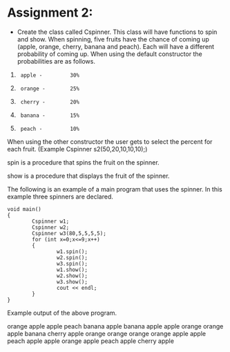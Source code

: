 # Assignment 2:

- Create the class called Cspinner.  This class will have functions to spin and show.  When spinning, 
five fruits have the chance of coming up (apple, orange, cherry, banana and peach).  Each will have a different 
probability of coming up.  When using the default constructor the probabilities are as follows.

1.      apple -         30% 
2.      orange -        25% 
3.      cherry -        20% 
4.      banana -        15% 
5.      peach -         10%

When using the other constructor the user gets to select the percent for each fruit.  (Example Cspinner s2(50,20,10,10,10);)

spin is a procedure that spins the fruit on the spinner.

show is a procedure that displays the fruit of the spinner.

The following is an example of a main program that uses the spinner.  In this example three spinners are declared. 
 
```
void main() 
{ 
        Cspinner w1; 
        Cspinner w2; 
        Cspinner w3(80,5,5,5,5); 
        for (int x=0;x<=9;x++) 
        { 
                w1.spin(); 
                w2.spin(); 
                w3.spin(); 
                w1.show(); 
                w2.show(); 
                w3.show(); 
                cout << endl; 
        } 
}
```

Example output of the above program.

orange apple apple 
peach banana apple 
banana apple apple 
orange orange apple 
banana cherry apple 
orange orange orange 
orange apple apple 
peach apple apple 
orange apple peach 
apple cherry apple